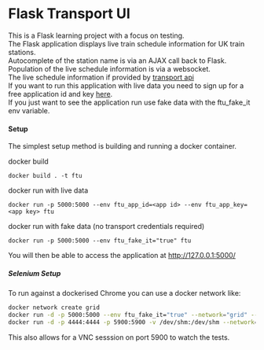 # Flask Transport UI

This is a Flask learning project with a focus on testing.   
The Flask application displays live train schedule information for UK train stations.  
Autocomplete of the station name is via an AJAX call back to Flask.  
Population of the live schedule information is via a websocket.    
The live schedule information if provided by [transport api](https://www.transportapi.com/)  
If you want to run this application with live data you need to sign up for a free application id and key [here](https://www.transportapi.com/plans/).   
If you just want to see the application run use fake data with the ftu_fake_it env variable.

#### Setup

The simplest setup method is building and running a docker container.  

docker build
```console
docker build . -t ftu
```

docker run with live data
```console
docker run -p 5000:5000 --env ftu_app_id=<app id> --env ftu_app_key=<app key> ftu  
```

docker run with fake data (no transport credentials required)
```console
docker run -p 5000:5000 --env ftu_fake_it="true" ftu  
```

You will then be able to access the application at http://127.0.0.1:5000/

##### Selenium Setup

To run against a dockerised Chrome you can use a docker network like:

```bash
docker network create grid
docker run -d -p 5000:5000 --env ftu_fake_it="true" --network="grid" --name test_server ftu
docker run -d -p 4444:4444 -p 5900:5900 -v /dev/shm:/dev/shm --network="grid" selenium/standalone-chrome-debug
```
This also allows for a VNC sesssion on port 5900 to watch the tests.
